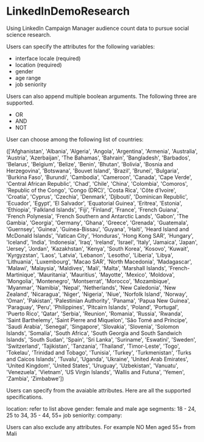 # LinkedInDemoResearch
Using LinkedIn Campaign Manager audience count data to pursue social science research.

Users can specify the attributes for the following variables: 
- interface locale (required)
- location (required)
- gender
- age range 
- job seniority
 
Users can also append multiple boolean arguments. The following three are supported.
- OR 
- AND
- NOT

User can choose among the following list of countries:

(['Afghanistan', 'Albania', 'Algeria', 'Angola', 'Argentina', 'Armenia', 'Australia', 'Austria', 'Azerbaijan', 'The Bahamas', 'Bahrain', 'Bangladesh', 'Barbados', 'Belarus', 'Belgium', 'Belize', 'Benin', 'Bhutan', 'Bolivia', 'Bosnia and Herzegovina', 'Botswana', 'Bouvet Island', 'Brazil', 'Brunei', 'Bulgaria', 'Burkina Faso', 'Burundi', 'Cambodia', 'Cameroon', 'Canada', 'Cape Verde', 'Central African Republic', 'Chad', 'Chile', 'China', 'Colombia', 'Comoros', 'Republic of the Congo', 'Congo (DRC)', 'Costa Rica', 'Côte d’Ivoire', 'Croatia', 'Cyprus', 'Czechia', 'Denmark', 'Djibouti', 'Dominican Republic', 'Ecuador', 'Egypt', 'El Salvador', 'Equatorial Guinea', 'Eritrea', 'Estonia', 'Ethiopia', 'Falkland Islands', 'Fiji', 'Finland', 'France', 'French Guiana', 'French Polynesia', 'French Southern and Antarctic Lands', 'Gabon', 'The Gambia', 'Georgia', 'Germany', 'Ghana', 'Greece', 'Grenada', 'Guatemala', 'Guernsey', 'Guinea', 'Guinea-Bissau', 'Guyana', 'Haiti', 'Heard Island and McDonald Islands', 'Vatican City', 'Honduras', 'Hong Kong SAR', 'Hungary', 'Iceland', 'India', 'Indonesia', 'Iraq', 'Ireland', 'Israel', 'Italy', 'Jamaica', 'Japan', 'Jersey', 'Jordan', 'Kazakhstan', 'Kenya', 'South Korea', 'Kosovo', 'Kuwait', 'Kyrgyzstan', 'Laos', 'Latvia', 'Lebanon', 'Lesotho', 'Liberia', 'Libya', 'Lithuania', 'Luxembourg', 'Macao SAR', 'North Macedonia', 'Madagascar', 'Malawi', 'Malaysia', 'Maldives', 'Mali', 'Malta', 'Marshall Islands', 'French-Martinique', 'Mauritania', 'Mauritius', 'Mayotte', 'Mexico', 'Moldova', 'Mongolia', 'Montenegro', 'Montserrat', 'Morocco', 'Mozambique', 'Myanmar', 'Namibia', 'Nepal', 'Netherlands', 'New Caledonia', 'New Zealand', 'Nicaragua', 'Niger', 'Nigeria', 'Niue', 'Norfolk Island', 'Norway', 'Oman', 'Pakistan', 'Palestinian Authority', 'Panama', 'Papua New Guinea', 'Paraguay', 'Peru', 'Philippines', 'Pitcairn Islands', 'Poland', 'Portugal', 'Puerto Rico', 'Qatar', 'Serbia', 'Reunion', 'Romania', 'Russia', 'Rwanda', 'Saint Barthelemy', 'Saint Pierre and Miquelon', 'São Tomé and Príncipe', 'Saudi Arabia', 'Senegal', 'Singapore', 'Slovakia', 'Slovenia', 'Solomon Islands', 'Somalia', 'South Africa', 'South Georgia and South Sandwich Islands', 'South Sudan', 'Spain', 'Sri Lanka', 'Suriname', 'Eswatini', 'Sweden', 'Switzerland', 'Tajikistan', 'Tanzania', 'Thailand', 'Timor-Leste', 'Togo', 'Tokelau', 'Trinidad and Tobago', 'Tunisia', 'Turkey', 'Turkmenistan', 'Turks and Caicos Islands', 'Tuvalu', 'Uganda', 'Ukraine', 'United Arab Emirates', 'United Kingdom', 'United States', 'Uruguay', 'Uzbekistan', 'Vanuatu', 'Venezuela', 'Vietnam', 'US Virgin Islands', 'Wallis and Futuna', 'Yemen', 'Zambia', 'Zimbabwe'])



Users can specify from the avaiable attributes. Here are all the supported specifications. 

location: refer to list above
gender: female and male
age segments: 18 - 24, 25 to 34, 35 - 44, 55+
job seniority: 
company:

Users can also exclude any attributes. For example NO Men aged 55+ from Mali
